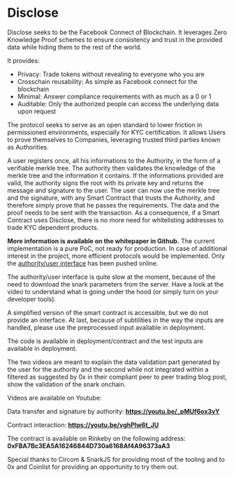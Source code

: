 # Disclose
Disclose seeks to be the Facebook Connect of Blockchain. It leverages Zero Knowledge Proof schemes to ensure consistency and trust in the provided data while hiding them to the rest of the world.

It provides:

* Privacy: Trade tokens without revealing to everyone who you are
* Crosschain reusability: As simple as Facebook connect for the blockchain
* Minimal: Answer compliance requirements with as much as a 0 or 1
* Auditable: Only the authorized people can access the underlying data upon request

The protocol seeks to serve as an open standard to lower friction in permissioned environments, especially for KYC certification. It allows Users to prove themselves to Companies, leveraging trusted third parties known as Authorities.

A user registers once, all his informations to the Authority, in the form of a verifiable merkle tree.
The authority then validates the knowledge of the merkle tree and the information it contains.
If the informations provided are valid, the authority signs the root with its private key and returns the message and signature to the user.
The user can now use the merkle tree and the signature, with any Smart Contract that trusts the Authority, and therefore simply prove that he passes the requirements.
The data and the proof needs to be sent with the transaction. As a consequence, if a Smart Contract uses Disclose, there is no more need for whitelisting addresses to trade KYC dependent products.

__More information is available on the whitepaper in Github.__ The current implementation is a pure PoC, not ready for production. In case of additional interest in the project, more efficient protocols would be implemented. Only the [authority/user interface]() has been pushed online.

The authority/user interface is quite slow at the moment, because of the need to download the snark parameters from the server. Have a look at the video to understand what is going under the hood (or simply turn on your developer tools).

A simplified version of the smart contract is accessible, but we do not provide an interface. At last, because of subtilities in the way the inputs are handled, please use the preprocessed input available in deployment.

The code is available in deployment/contract and the test inputs are available in deployment.

The two videos are meant to explain the data validation part generated by the user for the authority and the second while not integrated within a filtered as suggested by 0x in their compliant peer to peer trading blog post, show the validation of the snark onchain.

Videos are available on Youtube:

Data transfer and signature by authority: __https://youtu.be/_pMUf6ox3vY__

Contract interaction: __https://youtu.be/vghPIw6t_JU__

The contract is available on Rinkeby on the following address: __0xFBA7Bc3EA5A16246844D730a6168Af4A96373aA3__


Special thanks to Circom & SnarkJS for providing most of the tooling and to 0x and Coinlist for providing an opportunity to try them out.

